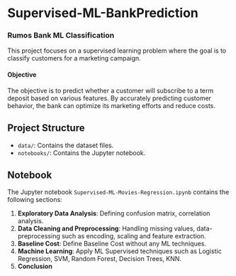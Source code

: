# Supervised-ML-BankPrediction

### Rumos Bank ML Classification

This project focuses on a supervised learning problem where the goal is to classify customers for a marketing campaign. 


#### Objective
The objective is to predict whether a customer will subscribe to a term deposit based on various features. By accurately predicting customer behavior, the bank can optimize its marketing efforts and reduce costs.

## Project Structure

- `data/`: Contains the dataset files.
- `notebooks/`: Contains the Jupyter notebook.

## Notebook

The Jupyter notebook `Supervised-ML-Movies-Regression.ipynb` contains the following sections:

1. **Exploratory Data Analysis**: Defining confusion matrix, correlation analysis.
2. **Data Cleaning and Preprocessing**: Handling missing values, data-preprocessing such as encoding, scaling and feature extraction.
3. **Baseline Cost**: Define Baseline Cost without any ML techniques.
4. **Machine Learning**: Apply ML Supervised techniques such as Logistic Regression, SVM, Random Forest, Decision Trees, KNN.
5. **Conclusion**